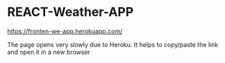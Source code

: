 # REACT-Weather-APP
https://fronten-we-app.herokuapp.com/

The page opens very slowly due to Heroku. It helps to copy/paste the link and open it in a new browser
